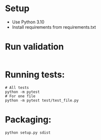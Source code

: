 # Setup
* Use Python 3.10
* Install requirements from requirements.txt

# Run validation
```

```

# Running tests:
```
# All tests
python -m pytest
# For one file
python -m pytest test/test_file.py
```

# Packaging:
```
python setup.py sdist
```